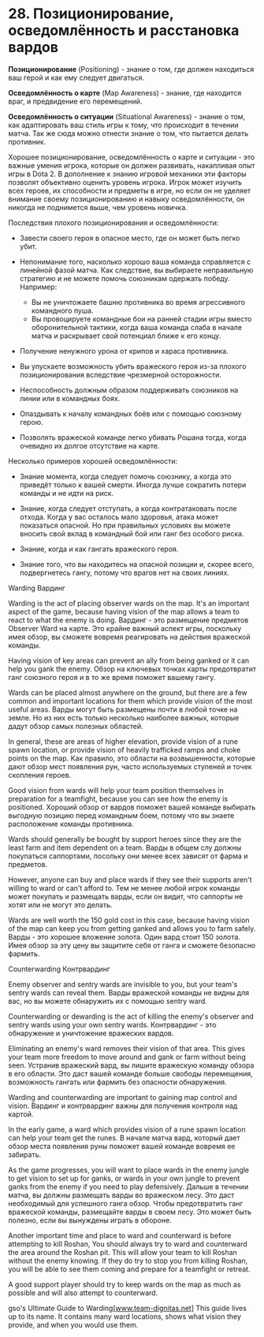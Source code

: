 # 28. Позиционирование, осведомлённость и расстановка вардов

**Позиционирование** (Positioning) - знание о том, где должен находиться ваш герой и как ему следует двигаться.

**Осведомлённость о карте** (Map Awareness) - знание, где находится враг, и предвидение его перемещений.

**Осведомлённость о ситуации** (Situational Awareness) - знание о том, как адаптировать ваш стиль игры к тому, что происходит в течении матча. Так же сюда можно отнести знание о том, что пытается делать противник.

Хорошее позиционирование, осведомлённость о карте и ситуации - это важные умения игрока, которые он должен развивать, накапливая опыт игры в Dota 2. В дополнение к знанию игровой механики эти факторы позволят объективно оценить уровень игрока. Игрок может изучить всех героев, их способности и предметы в игре, но если он не уделяет внимание своему позиционированию и навыку осведомлённости, он никогда не поднимется выше, чем уровень новичка.

Последствия плохого позиционирования и осведомлённости:

* Завести своего героя в опасное место, где он может быть легко убит.

* Непонимание того, насколько хорошо ваша команда справляется с линейной фазой матча. Как следствие, вы выбираете неправильную стратегию и не можете помочь союзникам одержать победу. Например:
    * Вы не уничтожаете башню противника во время агрессивного командного пуша.
    * Вы провоцируете командные бои на ранней стадии игры вместо оборонительной тактики, когда ваша команда слаба в начале матча и раскрывает свой потенциал ближе к его концу.

* Получение ненужного урона от крипов и хараса противника.

* Вы упускаете возможность убить вражеского героя из-за плохого позиционирования вследствие чрезмерной осторожности.

* Неспособность должным образом поддерживать союзников на линии или в командных боях.

* Опаздывать к началу командных боёв или с помощью союзному герою.

* Позволять вражеской команде легко убивать Рошана тогда, когда очевидно их долгое отсутствие на карте.

Несколько примеров хорошей осведомлённости:

* Знание момента, когда следует помочь союзнику, а когда это приведёт только к вашей смерти. Иногда лучше сократить потери  команды и не идти на риск.

* Знание, когда следует отступать, а когда контратаковать после отхода. Когда у вас осталось мало здоровья, атака может показаться опасной. Но при правильных условиях вы можете вносить свой вклад в командный бой или ганг без особого риска.

* Знание, когда и как гангать вражеского героя.

* Знание того, что вы находитесь на опасной позиции и, скорее всего, подвергнетесь гангу, потому что врагов нет на своих линиях.

Warding
Вардинг

Warding is the act of placing observer wards on the map. It's an important aspect of the game, because having vision of the map allows a team to react to what the enemy is doing.
Вардинг - это размещение предметов Observer Ward на карте. Это крайне важный аспект игры, поскольку имея обзор, вы сможете вовремя реагировать на действия вражеской команды.

 Having vision of key areas can prevent an ally from being ganked or it can help you gank the enemy.
Обзор на ключевых точках карты предотвратит ганг союзного героя и в то же время поможет вашему гангу.

Wards can be placed almost anywhere on the ground, but there are a few common and important locations for them which provide vision of the most useful areas.
Варды могут быть размещены почти в любой точке на земле. Но из них есть только несколько наиболее важных, которые дадут обзор самых полезных областей.

 In general, these are areas of higher elevation, provide vision of a rune spawn location, or provide vision of heavily trafficked ramps and choke points on the map.
Как правило, это области на возвышенности, которые дают обзор мест появления рун, часто используемых ступеней и точек скопления героев.

Good vision from wards will help your team position themselves in preparation for a teamfight, because you can see how the enemy is positioned.
Хороший обзор от вардов поможет вашей команде выбирать выгодную позицию перед командным боем,  потому что вы знаете расположение команды противника.

Wards should generally be bought by support heroes since they are the least farm and item dependent on a team.
Варды в общем слу должны покупаться саппортами, посольку они менее всех зависят от фарма и предметов. 

 However, anyone can buy and place wards if they see their supports aren't willing to ward or can't afford to.
Тем не менее любой игрок команды может покупать и размещать варды, если он видит, что саппорты не хотят или не могут это делать.

 Wards are well worth the 150 gold cost in this case, because having vision of the map can keep you from getting ganked and allows you to farm safely.
Варды - это хорошее вложение золота. Один вард стоит 150 золота. Имея обзор за эту цену вы защитите себя от ганга и сможете безопасно фармить.

Counterwarding
Контрвардинг

Enemy observer and sentry wards are invisible to you, but your team's sentry wards can reveal them.
Варды вражеской команды не видны для вас, но вы можете обнаружить их с помощью sentry ward.

Counterwarding or dewarding is the act of killing the enemy's observer and sentry wards using your own sentry wards.
Контрвардинг - это обнаружение и уничтожение вражеских вардов.

 Eliminating an enemy's ward removes their vision of that area. This gives your team more freedom to move around and gank or farm without being seen.
Устранив вражеский вард, вы лишите вражескую команду обзора в его области. Это даст вашей команде больше свободы перемещения, возможность гангать или фармить без опасности обнаружения.

Warding and counterwarding are important to gaining map control and vision.
Вардинг и контрвардинг важны для получения контроля над картой.

 In the early game, a ward which provides vision of a rune spawn location can help your team get the runes. 
В начале матча вард, который дает обзор места появления руны поможет вашей команде вовремя ее забирать.

As the game progresses, you will want to place wards in the enemy jungle to get vision to set up for ganks, or wards in your own jungle to prevent ganks from the enemy if you need to play defensively.
Дальше в течении матча, вы должны размещать варды во вражеском лесу. Это даст необходимый для успешного ганга обзор. Чтобы предотвратить ганг вражеской команды, размещайте варды в своем лесу. Это может быть полезно, если вы вынуждены играть в обороне.

Another important time and place to ward and counterward is before attempting to kill Roshan, You should always try to ward and counterward the area around the Roshan pit. This will allow your team to kill Roshan without the enemy knowing. If they do try to stop you from killing Roshan, you will be able to see them coming and prepare for a teamfight or retreat.

A good support player should try to keep wards on the map as much as possible and will also attempt to counterward.

gso's Ultimate Guide to Warding[www.team-dignitas.net]
This guide lives up to its name. It contains many ward locations, shows what vision they provide, and when you would use them.
